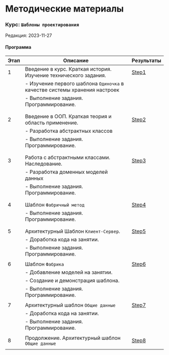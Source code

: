 # Методические материалы
### Курс: `Шаблоны проектирования`
Редакция: 2023-11-27

#### Программа
| Этап      |   Описание                                                   | Результаты                     |
|-----------|--------------------------------------------------------------|--------------------------------|
| 1         | Введение в курс. Краткая история. Изучение технического задания. | [Step1](./Step1)           |
|           |  - Изучение первого шаблона `Одиночка`  в качестве системы хранения настроек |                |
|           |  - Выполнение задания. Программирование.                     |                                |
|           |                                                              |                                |
| | | |
| 2         | Введение в ООП. Краткая  теория и область применение.        | [Step2](./Step2)               |
|           |  - Разработка абстрактных классов                            |                                |
|           |  - Выполнение задания. Программирование.                     |                                |
|           |                                                              |                                |
| | | | 
| 3         | Работа с абстрактными классами. Наследование.                | [Step3](./Step3)               |
|           |  - Разработка доменных моделей данных                        |                                |
|           |  - Выполнение задания. Программирование.                     |                                |
|           |                                                              |                                |
| | | | 
| 4         | Шаблон `Фабричный метод`                                     | [Step4](./Step4)               |
|           |  - Выполнение задания. Программирование.                     |                                |
|           |                                                              |                                |
| | | | 
| 5         | Архитектурный Шаблон `Клиент-Сервер`.                        | [Step5](./Step5)               |
|           |  - Доработка кода на занятии.                                |                                |
|           |  - Выполнение задания. Программирование.                     |                                | 
|           |                                                              |                                | 
| 6         | Шаблон `Фабрика`                                             | [Step6](./Step6)               |
|           |  - Добавление моделей на занятии.                            |                                |
|           |  - Создание и  демонстрация шаблона.                         |                                |
|           |  - Выполнение задания. Программирование.                     |                                |
| | | |
| 7         | Архитектурный шаблон `Общие данные`                          | [Step7](./Step7)               |
|           |  - Доработка кода на занятии.                                |                                |
|           |  - Выполнение задания. Программирование.                     |                                |
| | | | 
| 8         | Продолжение. Архитектурный шаблон `Общие данные`             | [Step8](./Step8)               |
| | | | 



              
 



